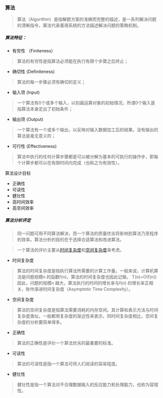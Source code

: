### 算法

>算法（Algorithm）是指解题方案的准确而完整的描述，是一系列解决问题的清晰指令，算法代表着用系统的方法描述解决问题的策略机制。

##### 算法特征：
* 有穷性 （Finiteness）
>算法的有穷性是指算法必须能在执行有限个步骤之后终止；

* 确切性 (Definiteness)
> 算法的每一步骤必须有确切的定义；

* 输入项 (Input)
>一个算法有0个或多个输入，以刻画运算对象的初始情况，所谓0个输入是指算法本身定出了初始条件；

* 输出项 (Output)
>一个算法有一个或多个输出，以反映对输入数据加工后的结果。没有输出的算法是毫无意义的；

* 可行性 (Effectiveness)
>算法中执行的任何计算步骤都是可以被分解为基本的可执行的操作步，即每个计算步都可以在有限时间内完成（也称之为有效性）。


算法设计目标
- 正确性
- 可读性
- 健壮性
- 高时间效率
- 高空间效率

##### 算法分析评定

>同一问题可用不同算法解决，而一个算法的质量优劣将影响到算法乃至程序的效率。算法分析的目的在于选择合适算法和改进算法。

>一个算法的评价主要从[时间复杂度](complexity/TimeComplexity.md)和[空间复杂度](complexity/SpaceComplexity.md)来考虑。

* 时间复杂度
>算法的时间复杂度是指执行算法所需要的计算工作量。一般来说，计算机算法是问题规模n 的函数f(n)，算法的时间复杂度也因此记做。
T(n)=Ο(f(n))
因此，问题的规模n 越大，算法执行的时间的增长率与f(n) 的增长率正相关，称作渐进时间复杂度（Asymptotic Time Complexity）。

* 空间复杂度
>算法的空间复杂度是指算法需要消耗的内存空间。其计算和表示方法与时间复杂度类似，一般都用复杂度的渐近性来表示。同时间复杂度相比，空间复杂度的分析要简单得多。

* 正确性
>算法的正确性是评价一个算法优劣的最重要的标准。

* 可读性
>算法的可读性是指一个算法可供人们阅读的容易程度。

* 健壮性
>健壮性是指一个算法对不合理数据输入的反应能力和处理能力，也称为容错性。